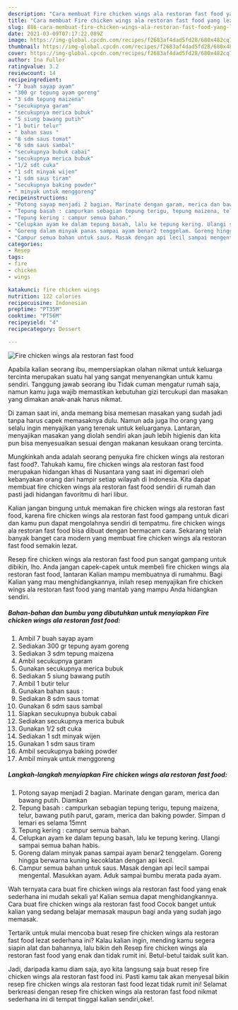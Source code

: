 ```yaml
---
description: "Cara membuat Fire chicken wings ala restoran fast food yang lezat Untuk Jualan"
title: "Cara membuat Fire chicken wings ala restoran fast food yang lezat Untuk Jualan"
slug: 886-cara-membuat-fire-chicken-wings-ala-restoran-fast-food-yang-lezat-untuk-jualan
date: 2021-03-09T07:17:22.089Z
image: https://img-global.cpcdn.com/recipes/f2683af4dad5fd28/680x482cq70/fire-chicken-wings-ala-restoran-fast-food-foto-resep-utama.jpg
thumbnail: https://img-global.cpcdn.com/recipes/f2683af4dad5fd28/680x482cq70/fire-chicken-wings-ala-restoran-fast-food-foto-resep-utama.jpg
cover: https://img-global.cpcdn.com/recipes/f2683af4dad5fd28/680x482cq70/fire-chicken-wings-ala-restoran-fast-food-foto-resep-utama.jpg
author: Ina Fuller
ratingvalue: 3.2
reviewcount: 14
recipeingredient:
- "7 buah sayap ayam"
- "300 gr tepung ayam goreng"
- "3 sdm tepung maizena"
- "secukupnya garam"
- "secukupnya merica bubuk"
- "5 siung bawang putih"
- "1 butir telur"
- " bahan saus "
- "8 sdm saus tomat"
- "6 sdm saus sambal"
- "secukupnya bubuk cabai"
- "secukupnya merica bubuk"
- "1/2 sdt cuka"
- "1 sdt minyak wijen"
- "1 sdm saus tiram"
- "secukupnya baking powder"
- " minyak untuk menggoreng"
recipeinstructions:
- "Potong sayap menjadi 2 bagian. Marinate dengan garam, merica dan bawang putih. Diamkan"
- "Tepung basah : campurkan sebagian tepung terigu, tepung maizena, telur, bawang putih parut, garam, merica dan baking powder. Simpan d lemari es selama 15mnt"
- "Tepung kering : campur semua bahan."
- "Celupkan ayam ke dalam tepung basah, lalu ke tepung kering. Ulangi sampai semua bahan habis."
- "Goreng dalam minyak panas sampai ayam benar2 tenggelam. Goreng hingga berwarna kuning kecoklatan dengan api kecil."
- "Campur semua bahan untuk saus. Masak dengan api lecil sampai mengental. Masukkan ayam. Aduk sampai bumbu merata pada ayam."
categories:
- Resep
tags:
- fire
- chicken
- wings

katakunci: fire chicken wings 
nutrition: 122 calories
recipecuisine: Indonesian
preptime: "PT35M"
cooktime: "PT56M"
recipeyield: "4"
recipecategory: Dessert

---
```



![Fire chicken wings ala restoran fast food](https://img-global.cpcdn.com/recipes/f2683af4dad5fd28/680x482cq70/fire-chicken-wings-ala-restoran-fast-food-foto-resep-utama.jpg)

Apabila kalian seorang ibu, mempersiapkan olahan nikmat untuk keluarga tercinta merupakan suatu hal yang sangat menyenangkan untuk kamu sendiri. Tanggung jawab seorang ibu Tidak cuman mengatur rumah saja, namun kamu juga wajib memastikan kebutuhan gizi tercukupi dan masakan yang dimakan anak-anak harus nikmat.

Di zaman  saat ini, anda memang bisa memesan masakan yang sudah jadi tanpa harus capek memasaknya dulu. Namun ada juga lho orang yang selalu ingin menyajikan yang terenak untuk keluarganya. Lantaran, menyajikan masakan yang diolah sendiri akan jauh lebih higienis dan kita pun bisa menyesuaikan sesuai dengan makanan kesukaan orang tercinta. 



Mungkinkah anda adalah seorang penyuka fire chicken wings ala restoran fast food?. Tahukah kamu, fire chicken wings ala restoran fast food merupakan hidangan khas di Nusantara yang saat ini digemari oleh kebanyakan orang dari hampir setiap wilayah di Indonesia. Kita dapat membuat fire chicken wings ala restoran fast food sendiri di rumah dan pasti jadi hidangan favoritmu di hari libur.

Kalian jangan bingung untuk memakan fire chicken wings ala restoran fast food, karena fire chicken wings ala restoran fast food gampang untuk dicari dan kamu pun dapat mengolahnya sendiri di tempatmu. fire chicken wings ala restoran fast food bisa dibuat dengan bermacam cara. Sekarang telah banyak banget cara modern yang membuat fire chicken wings ala restoran fast food semakin lezat.

Resep fire chicken wings ala restoran fast food pun sangat gampang untuk dibikin, lho. Anda jangan capek-capek untuk membeli fire chicken wings ala restoran fast food, lantaran Kalian mampu membuatnya di rumahmu. Bagi Kalian yang mau menghidangkannya, inilah resep menyajikan fire chicken wings ala restoran fast food yang mantab yang mampu Anda hidangkan sendiri.

<!--inarticleads1-->

##### Bahan-bahan dan bumbu yang dibutuhkan untuk menyiapkan Fire chicken wings ala restoran fast food:

1. Ambil 7 buah sayap ayam
1. Sediakan 300 gr tepung ayam goreng
1. Sediakan 3 sdm tepung maizena
1. Ambil secukupnya garam
1. Gunakan secukupnya merica bubuk
1. Sediakan 5 siung bawang putih
1. Ambil 1 butir telur
1. Gunakan  bahan saus :
1. Sediakan 8 sdm saus tomat
1. Gunakan 6 sdm saus sambal
1. Siapkan secukupnya bubuk cabai
1. Sediakan secukupnya merica bubuk
1. Gunakan 1/2 sdt cuka
1. Sediakan 1 sdt minyak wijen
1. Gunakan 1 sdm saus tiram
1. Ambil secukupnya baking powder
1. Ambil  minyak untuk menggoreng




<!--inarticleads2-->

##### Langkah-langkah menyiapkan Fire chicken wings ala restoran fast food:

1. Potong sayap menjadi 2 bagian. Marinate dengan garam, merica dan bawang putih. Diamkan
1. Tepung basah : campurkan sebagian tepung terigu, tepung maizena, telur, bawang putih parut, garam, merica dan baking powder. Simpan d lemari es selama 15mnt
1. Tepung kering : campur semua bahan.
1. Celupkan ayam ke dalam tepung basah, lalu ke tepung kering. Ulangi sampai semua bahan habis.
1. Goreng dalam minyak panas sampai ayam benar2 tenggelam. Goreng hingga berwarna kuning kecoklatan dengan api kecil.
1. Campur semua bahan untuk saus. Masak dengan api lecil sampai mengental. Masukkan ayam. Aduk sampai bumbu merata pada ayam.




Wah ternyata cara buat fire chicken wings ala restoran fast food yang enak sederhana ini mudah sekali ya! Kalian semua dapat menghidangkannya. Cara buat fire chicken wings ala restoran fast food Cocok banget untuk kalian yang sedang belajar memasak maupun bagi anda yang sudah jago memasak.

Tertarik untuk mulai mencoba buat resep fire chicken wings ala restoran fast food lezat sederhana ini? Kalau kalian ingin, mending kamu segera siapin alat dan bahannya, lalu bikin deh Resep fire chicken wings ala restoran fast food yang enak dan tidak rumit ini. Betul-betul taidak sulit kan. 

Jadi, daripada kamu diam saja, ayo kita langsung saja buat resep fire chicken wings ala restoran fast food ini. Pasti kamu tak akan menyesal bikin resep fire chicken wings ala restoran fast food lezat tidak rumit ini! Selamat berkreasi dengan resep fire chicken wings ala restoran fast food nikmat sederhana ini di tempat tinggal kalian sendiri,oke!.

